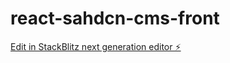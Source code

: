 # react-sahdcn-cms-front

[Edit in StackBlitz next generation editor ⚡️](https://stackblitz.com/~/github.com/LeDjinn/react-sahdcn-cms-front)